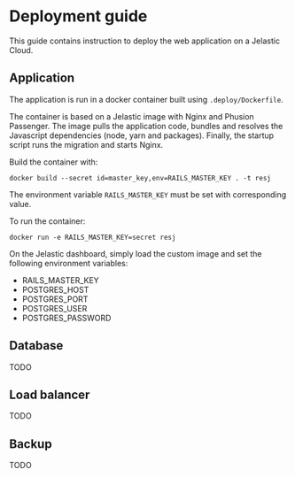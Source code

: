 # Deployment guide

This guide contains instruction to deploy the web application on a Jelastic Cloud.

## Application

The application is run in a docker container built using `.deploy/Dockerfile`.

The container is based on a Jelastic image with Nginx and Phusion Passenger. The image pulls the application code, bundles and resolves the Javascript dependencies (node, yarn and packages). Finally, the startup script runs the migration and starts Nginx.

Build the container with: 
```
docker build --secret id=master_key,env=RAILS_MASTER_KEY . -t resj
```
The environment variable `RAILS_MASTER_KEY` must be set with corresponding value.

To run the container:
```
docker run -e RAILS_MASTER_KEY=secret resj 
```

On the Jelastic dashboard, simply load the custom image and set the following environment variables:
- RAILS_MASTER_KEY
- POSTGRES_HOST
- POSTGRES_PORT
- POSTGRES_USER
- POSTGRES_PASSWORD

## Database

TODO

## Load balancer

TODO

## Backup

TODO